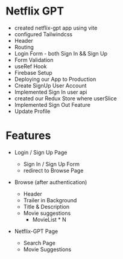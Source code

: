 <!-- # React + Vite

This template provides a minimal setup to get React working in Vite with HMR and some ESLint rules.

Currently, two official plugins are available:

- [@vitejs/plugin-react](https://github.com/vitejs/vite-plugin-react/blob/main/packages/plugin-react) uses [Babel](https://babeljs.io/) for Fast Refresh
- [@vitejs/plugin-react-swc](https://github.com/vitejs/vite-plugin-react/blob/main/packages/plugin-react-swc) uses [SWC](https://swc.rs/) for Fast Refresh

## Expanding the ESLint configuration

If you are developing a production application, we recommend using TypeScript with type-aware lint rules enabled. Check out the [TS template](https://github.com/vitejs/vite/tree/main/packages/create-vite/template-react-ts) for information on how to integrate TypeScript and [`typescript-eslint`](https://typescript-eslint.io) in your project. -->

# Netflix GPT

- created netflix-gpt app using vite
- configured Tailwindcss
- Header
- Routing
- Login Form - both Sign In && Sign Up
- Form Validation
- useRef Hook
- Firebase Setup
- Deploying our App to Production
- Create SignUp User Account
- Implemented Sign In user api
- created our Redux Store where userSlice
- Implemented Sign Out Feature
- Update Profile




# Features 

- Login / Sign Up Page
    - Sign In / Sign Up Form
    - redirect to Browse Page

- Browse (after authentication)
    - Header
    - Trailer in Background
    - Title & Description
    - Movie suggestions
         - MovieList * N 

- Netflix-GPT Page 
    - Search Page
    - Movie Suggestions         